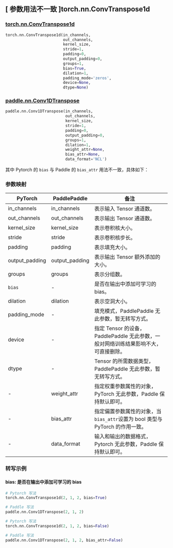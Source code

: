 ## [ 参数用法不一致 ]torch.nn.ConvTranspose1d
### [torch.nn.ConvTranspose1d](https://pytorch.org/docs/1.13/generated/torch.nn.ConvTranspose1d.html?highlight=convtranspose1d#torch.nn.ConvTranspose1d)
```python
torch.nn.ConvTranspose1d(in_channels,
                         out_channels,
                         kernel_size,
                         stride=1,
                         padding=0,
                         output_padding=0,
                         groups=1,
                         bias=True,
                         dilation=1,
                         padding_mode='zeros',
                         device=None,
                         dtype=None)
```

### [paddle.nn.Conv1DTranspose](https://www.paddlepaddle.org.cn/documentation/docs/zh/api/paddle/nn/Conv1DTranspose_cn.html#conv1dtranspose)
```python
paddle.nn.Conv1DTranspose(in_channels,
                          out_channels,
                          kernel_size,
                          stride=1,
                          padding=0,
                          output_padding=0,
                          groups=1,
                          dilation=1,
                          weight_attr=None,
                          bias_attr=None,
                          data_format='NCL')
```

其中 Pytorch 的 `bias` 与 Paddle 的 `bias_attr` 用法不一致，具体如下：
### 参数映射
| PyTorch       | PaddlePaddle | 备注                                                   |
| ------------- | ------------ | ------------------------------------------------------ |
| in_channels          | in_channels            | 表示输入 Tensor 通道数。                           |
| out_channels          | out_channels            | 表示输出 Tensor 通道数。                           |
| kernel_size          | kernel_size            | 表示卷积核大小。                           |
| stride          | stride            | 表示卷积核步长。                           |
| padding          | padding            | 表示填充大小。                           |
| output_padding          | output_padding            | 表示输出 Tensor 额外添加的大小。                           |
| groups          | groups            | 表示分组数。                           |
| `bias`          | -            | 是否在输出中添加可学习的 bias。                             |
| dilation          | dilation            | 表示空洞大小。                           |
| padding_mode  | -            | 填充模式，PaddlePaddle 无此参数，暂无转写方式。                                              |
| device        | -            | 指定 Tensor 的设备，PaddlePaddle 无此参数，一般对网络训练结果影响不大，可直接删除。   |
| dtype         | -            | Tensor 的所需数据类型，PaddlePaddle 无此参数，暂无转写方式。                                  |
| -             | weight_attr  | 指定权重参数属性的对象，PyTorch 无此参数，Paddle 保持默认即可。 |
| -             | bias_attr    | 指定偏置参数属性的对象，当`bias_attr`设置为 bool 类型与 PyTorch 的作用一致。 |
| -             | data_format  | 输入和输出的数据格式，Pytorch 无此参数，Paddle 保持默认即可。                                  |


### 转写示例
#### bias: 是否在输出中添加可学习的 bias
```python
# Pytorch 写法
torch.nn.ConvTranspose1d(2, 1, 2, bias=True)

# Paddle 写法
paddle.nn.Conv1DTranspose(2, 1, 2)
```
```python
# Pytorch 写法
torch.nn.ConvTranspose1d(2, 1, 2, bias=False)

# Paddle 写法
paddle.nn.Conv1DTranspose(2, 1, 2, bias_attr=False)
```
